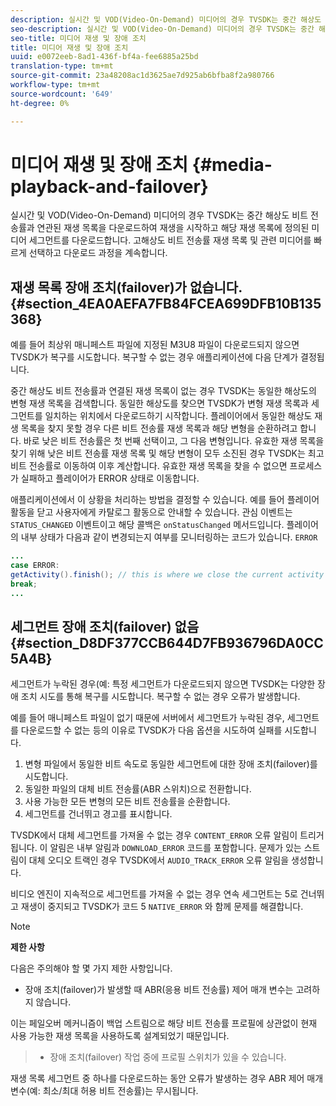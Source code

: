 ```yaml
---
description: 실시간 및 VOD(Video-On-Demand) 미디어의 경우 TVSDK는 중간 해상도 비트 전송률과 연관된 재생 목록을 다운로드하여 재생을 시작하고 해당 재생 목록에 정의된 미디어 세그먼트를 다운로드합니다. 고해상도 비트 전송률 재생 목록 및 관련 미디어를 빠르게 선택하고 다운로드 과정을 계속합니다.
seo-description: 실시간 및 VOD(Video-On-Demand) 미디어의 경우 TVSDK는 중간 해상도 비트 전송률과 연관된 재생 목록을 다운로드하여 재생을 시작하고 해당 재생 목록에 정의된 미디어 세그먼트를 다운로드합니다. 고해상도 비트 전송률 재생 목록 및 관련 미디어를 빠르게 선택하고 다운로드 과정을 계속합니다.
seo-title: 미디어 재생 및 장애 조치
title: 미디어 재생 및 장애 조치
uuid: e0072eeb-8ad1-436f-bf4a-fee6885a25bd
translation-type: tm+mt
source-git-commit: 23a48208ac1d3625ae7d925ab6bfba8f2a980766
workflow-type: tm+mt
source-wordcount: '649'
ht-degree: 0%

---
```



# 미디어 재생 및 장애 조치 {#media-playback-and-failover}

실시간 및 VOD(Video-On-Demand) 미디어의 경우 TVSDK는 중간 해상도 비트 전송률과 연관된 재생 목록을 다운로드하여 재생을 시작하고 해당 재생 목록에 정의된 미디어 세그먼트를 다운로드합니다. 고해상도 비트 전송률 재생 목록 및 관련 미디어를 빠르게 선택하고 다운로드 과정을 계속합니다.

## 재생 목록 장애 조치(failover)가 없습니다. {#section_4EA0AEFA7FB84FCEA699DFB10B135368}

예를 들어 최상위 매니페스트 파일에 지정된 M3U8 파일이 다운로드되지 않으면 TVSDK가 복구를 시도합니다. 복구할 수 없는 경우 애플리케이션에 다음 단계가 결정됩니다.

중간 해상도 비트 전송률과 연결된 재생 목록이 없는 경우 TVSDK는 동일한 해상도의 변형 재생 목록을 검색합니다. 동일한 해상도를 찾으면 TVSDK가 변형 재생 목록과 세그먼트를 일치하는 위치에서 다운로드하기 시작합니다. 플레이어에서 동일한 해상도 재생 목록을 찾지 못할 경우 다른 비트 전송률 재생 목록과 해당 변형을 순환하려고 합니다. 바로 낮은 비트 전송률은 첫 번째 선택이고, 그 다음 변형입니다. 유효한 재생 목록을 찾기 위해 낮은 비트 전송률 재생 목록 및 해당 변형이 모두 소진된 경우 TVSDK는 최고 비트 전송률로 이동하여 이후 계산합니다. 유효한 재생 목록을 찾을 수 없으면 프로세스가 실패하고 플레이어가 ERROR 상태로 이동합니다.

애플리케이션에서 이 상황을 처리하는 방법을 결정할 수 있습니다. 예를 들어 플레이어 활동을 닫고 사용자에게 카탈로그 활동으로 안내할 수 있습니다. 관심 이벤트는 `STATUS_CHANGED` 이벤트이고 해당 콜백은 `onStatusChanged` 메서드입니다. 플레이어의 내부 상태가 다음과 같이 변경되는지 여부를 모니터링하는 코드가 있습니다. `ERROR`

```java
... 
case ERROR: 
getActivity().finish(); // this is where we close the current activity (the Player activity) 
break; 
...
```

## 세그먼트 장애 조치(failover) 없음 {#section_D8DF377CCB644D7FB936796DA0CC5A4B}

세그먼트가 누락된 경우(예: 특정 세그먼트가 다운로드되지 않으면 TVSDK는 다양한 장애 조치 시도를 통해 복구를 시도합니다. 복구할 수 없는 경우 오류가 발생합니다.

예를 들어 매니페스트 파일이 없기 때문에 서버에서 세그먼트가 누락된 경우, 세그먼트를 다운로드할 수 없는 등의 이유로 TVSDK가 다음 옵션을 시도하여 실패를 시도합니다.

1. 변형 파일에서 동일한 비트 속도로 동일한 세그먼트에 대한 장애 조치(failover)를 시도합니다.
1. 동일한 파일의 대체 비트 전송률(ABR 스위치)으로 전환합니다.
1. 사용 가능한 모든 변형의 모든 비트 전송률을 순환합니다.
1. 세그먼트를 건너뛰고 경고를 표시합니다.

TVSDK에서 대체 세그먼트를 가져올 수 없는 경우 `CONTENT_ERROR` 오류 알림이 트리거됩니다. 이 알림은 내부 알림과 `DOWNLOAD_ERROR` 코드를 포함합니다. 문제가 있는 스트림이 대체 오디오 트랙인 경우 TVSDK에서 `AUDIO_TRACK_ERROR` 오류 알림을 생성합니다.

비디오 엔진이 지속적으로 세그먼트를 가져올 수 없는 경우 연속 세그먼트는 5로 건너뛰고 재생이 중지되고 TVSDK가 코드 5 `NATIVE_ERROR` 와 함께 문제를 해결합니다.

>[!NOTE]
>
>**제한 사항**
>
>다음은 주의해야 할 몇 가지 제한 사항입니다.
>
>* 장애 조치(failover)가 발생할 때 ABR(응용 비트 전송률) 제어 매개 변수는 고려하지 않습니다.
>
>  
이는 페일오버 메커니즘이 백업 스트림으로 해당 비트 전송률 프로필에 상관없이 현재 사용 가능한 재생 목록을 사용하도록 설계되었기 때문입니다.
>* 장애 조치(failover) 작업 중에 프로필 스위치가 있을 수 있습니다.
>
>  
재생 목록 세그먼트 중 하나를 다운로드하는 동안 오류가 발생하는 경우 ABR 제어 매개 변수(예: 최소/최대 허용 비트 전송률)는 무시됩니다.
